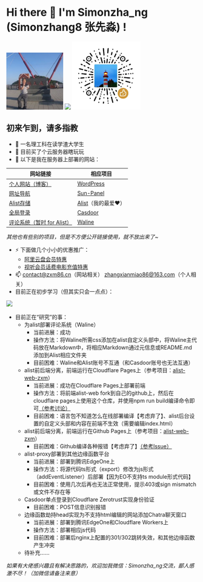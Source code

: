 # Hi there 👋 I'm Simonzha_ng (Simonzhang8 张先淼) !   
<img src="https://raw.githubusercontent.com/Simonzhang8/Simonzhang8/main/image/avatar.jpg" width="150" height="150"  alt="Simonzha_ng" /> <img src="https://github-readme-stats.vercel.app/api?username=Simonzhang8&count_private=true&show_icons=true" /> <img src="https://raw.githubusercontent.com/Simonzhang8/Simonzhang8/main/image/reward.jpg" width="180" height="180" alt="赞赏码" />
## 初来乍到，请多指教
- 🤔 一名理工科在读学渣大学生
- 🌱 目前买了个云服务器瞎玩玩
- 🔭 以下是我在服务器上部署的网站：

| 网站链接 | 相应项目 |
| ------- | ------- |
| <a href="https://www.zxm86.cn/">个人网站（博客）</a> | <a href="https://github.com/WordPress/WordPress">WordPress</a> |
| <a href="https://portal.zxm86.cn/">网址导航</a> | <a href="https://github.com/hslr-s/sun-panel">Sun-Panel</a> |
| <a href="https://al.zxm86.cn/">Alist存储</a> | <a href="https://github.com/alist-org/alist">Alist</a>（我的最爱❤） |
| <a href="https://sso.zxm86.cn/">全局登录</a> | <a href="https://github.com/casdoor/casdoor">Casdoor</a> |
| <a href="https://waline.zxm86.cn/">评论系统（暂时 for Alist）</a> | <a href="https://github.com/walinejs/waline">Waline</a> |

*其他也有些别的项目，但是不方便公开链接使用，就不放出来了~*
- ⚡ 下面做几个小小的优惠推广：
  - <a href="https://www.alipan.com/cpx/member?userCode=MTA0Mjgx/">阿里云盘会员特惠</a>
  - <a href="https://bonus.vip35.cn/">视听会员话费电影充值特惠</a>
- 📫 contact@zxm86.cn（网站相关） zhangxianmiao86@163.com（个人相关）
- 目前正在初步学习（但其实只会一点点）：

<img src="https://skillicons.dev/icons?perline=10&i=windows,cpp,c,python,html,js,php,wordpress,mysql,sqlite,nginx,workers,cloudflare,docker,github,matlab,npm," />

- 目前正在“研究”的事：
  - 为alist部署评论系统（Waline）
    - 当前进展：成功
    - 操作方法：将Waline所需css添加在alist自定义头部中，将Waline主代码放在Markdown中，将相应Markdown通过元信息或README.md添加到Alist相应文件夹
    - 目前困难：Waline和Alist账号不互通（和Casdoor账号也无法互通）
  - alist前后端分离，前端运行在Cloudflare Pages上（参考项目：<a href="https://github.com/Simonzhang8/alist-web-zxm/">alist-web-zxm</a>）
    - 当前进展：成功在Cloudflare Pages上部署前端
    - 操作方法：将前端alist-web fork到自己的github上，然后在cloudflare pages上使用这个仓库，并使用npm run build编译命令即可<a href="https://github.com/alist-org/alist/discussions/6680#discussioncomment-9942683">（参考讨论）</a>
    - 目前困难：语言包不知道怎么在线部署编译【考虑弃了】、alist后台设置的自定义头部和内容在前端不生效（需要编辑index.html）
  - alist前后端分离，前端运行在Github Pages上（参考项目：<a href="https://github.com/Simonzhang8/alist-web-zxm/">alist-web-zxm</a>）
    - 目前困难：Github编译各种报错【考虑弃了】<a href="https://github.com/alist-org/alist/issues/6730">（参考Issue）</a>
  - alist-proxy部署到其他边缘函数平台
    - 当前进展：部署到腾讯EdgeOne上
    - 操作方法：将源代码ts形式（export）修改为js形式（addEventListener）后部署【因为EO不支持ts module形式代码】
    - 目前困难：使用几次后再也无法正常使用，提示403或sign mismatch或文件不存在等
  - Casdoor单点登录到Cloudflare Zerotrust实现身份验证
    - 目前困难：POST信息识别报错
  - 边缘函数劫持head实现为不支持html编辑的网站添加Chatra聊天窗口
    - 当前进展：部署到腾讯EdgeOne和Cloudflare Workers上
    - 操作方法：部署相应js代码
    - 目前困难：部署后nginx上配置的301/302跳转失效，和其他边缘函数产生冲突
  - 待补充……

*如果有大佬感兴趣且有解决思路的，欢迎加我微信：Simonzha_ng交流，鄙人感激不尽！（加微信请备注来意）*
<!--
Here are some ideas to get you started:

- 🔭 I’m currently working on ...
- 🌱 I’m currently learning ...
- 👯 I’m looking to collaborate on ...
- 🤔 I’m looking for help with ...
- 💬 Ask me about ...
- 📫 How to reach me: ...
- 😄 Pronouns: ...
- ⚡ Fun fact: ...
-->
